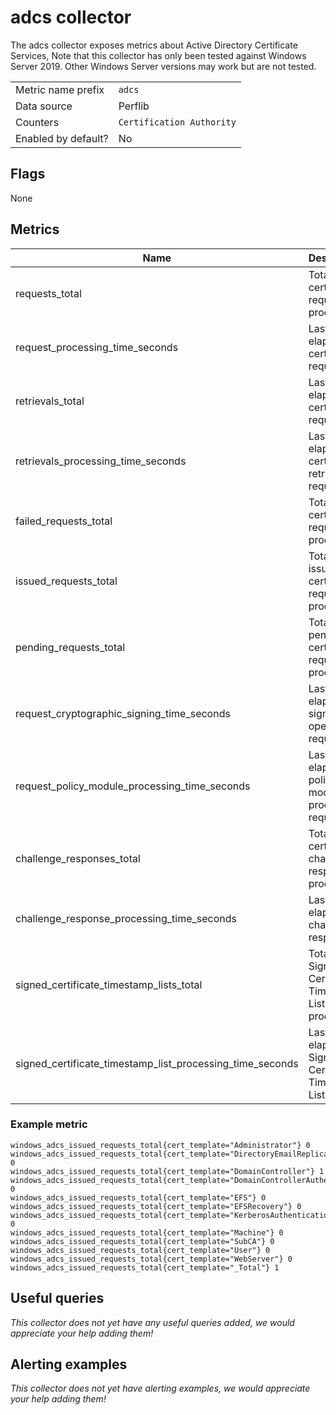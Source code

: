 # adcs collector

The adcs collector exposes metrics about Active Directory Certificate Services, Note that this collector has only been tested against Windows Server 2019.
Other Windows Server versions may work but are not tested.

|||
-|-
Metric name prefix  | `adcs`
Data source         | Perflib
Counters            | `Certification Authority`
Enabled by default? | No

## Flags

None

## Metrics

Name | Description | Type | Labels
-----|-------------|------|-------
|requests_total|Total certificate requests processed|counter|`cert_template`|
|request_processing_time_seconds|Last time elapsed for certificate requests|gauge|`cert_template`|
|retrievals_total|Last time elapsed for certificate requests|counter|`cert_template`|
|retrievals_processing_time_seconds|Last time elapsed for certificate retrieval request|gauge|`cert_template`|
|failed_requests_total|Total failed certificate requests processed|counter|`cert_template`|
|issued_requests_total|Total issued certificate requests processed|counter|`cert_template`|
|pending_requests_total|Total pending certificate requests processed|counter|`cert_template`|
|request_cryptographic_signing_time_seconds|Last time elapsed for signing operation request|gauge|`cert_template`|
|request_policy_module_processing_time_seconds|Last time elapsed for policy module processing request|gauge|`cert_template`|
|challenge_responses_total|Total certificate challenge responses processed|counter|`cert_template`|
|challenge_response_processing_time_seconds|Last time elapsed for challenge response|gauge|`cert_template`|
|signed_certificate_timestamp_lists_total|Total Signed Certificate Timestamp Lists processed|counter|`cert_template`|
|signed_certificate_timestamp_list_processing_time_seconds|Last time elapsed for Signed Certificate Timestamp List|gauge|`cert_template`|

### Example metric
```
windows_adcs_issued_requests_total{cert_template="Administrator"} 0
windows_adcs_issued_requests_total{cert_template="DirectoryEmailReplication"} 0
windows_adcs_issued_requests_total{cert_template="DomainController"} 1
windows_adcs_issued_requests_total{cert_template="DomainControllerAuthentication"} 0
windows_adcs_issued_requests_total{cert_template="EFS"} 0
windows_adcs_issued_requests_total{cert_template="EFSRecovery"} 0
windows_adcs_issued_requests_total{cert_template="KerberosAuthentication"} 0
windows_adcs_issued_requests_total{cert_template="Machine"} 0
windows_adcs_issued_requests_total{cert_template="SubCA"} 0
windows_adcs_issued_requests_total{cert_template="User"} 0
windows_adcs_issued_requests_total{cert_template="WebServer"} 0
windows_adcs_issued_requests_total{cert_template="_Total"} 1
```

## Useful queries
_This collector does not yet have any useful queries added, we would appreciate your help adding them!_

## Alerting examples
_This collector does not yet have alerting examples, we would appreciate your help adding them!_
